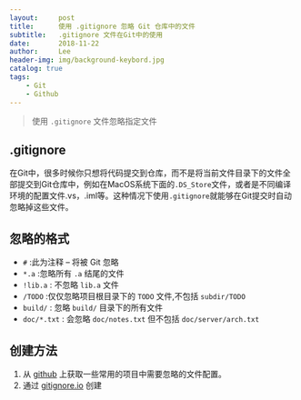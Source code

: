 ```yaml
---
layout:     post
title:      使用 .gitignore 忽略 Git 仓库中的文件
subtitle:   .gitignore 文件在Git中的使用
date:       2018-11-22
author:     Lee
header-img: img/background-keybord.jpg
catalog: true
tags:
    - Git
    - Github
---
```


> 使用 `.gitignore` 文件忽略指定文件

## .gitignore

在Git中，很多时候你只想将代码提交到仓库，而不是将当前文件目录下的文件全部提交到Git仓库中，例如在MacOS系统下面的`.DS_Store`文件，或者是不同编译环境的配置文件.vs，.iml等。这种情况下使用`.gitignore`就能够在Git提交时自动忽略掉这些文件。

## 忽略的格式
 
- `#` :此为注释 – 将被 Git 忽略
- `*.a` :忽略所有 `.a` 结尾的文件
- `!lib.a` : 不忽略 `lib.a` 文件
- `/TODO` :仅仅忽略项目根目录下的 `TODO` 文件,不包括 `subdir/TODO`
- `build/` : 忽略 `build/` 目录下的所有文件
- `doc/*.txt` : 会忽略 `doc/notes.txt` 但不包括 `doc/server/arch.txt`

## 创建方法
1. 从 [github](https://github.com/github/gitignore.git) 上获取一些常用的项目中需要忽略的文件配置。
2. 通过 [gitignore.io](https://www.gitignore.io/) 创建
